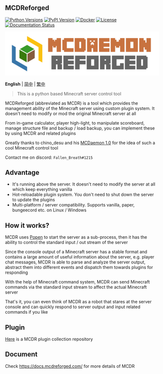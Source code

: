 MCDReforged
--------

[![Python Versions](https://img.shields.io/pypi/pyversions/mcdreforged.svg)](https://pypi.org/project/mcdreforged)
[![PyPI Version](https://img.shields.io/pypi/v/mcdreforged.svg)](https://pypi.org/project/mcdreforged)
[![Docker](https://img.shields.io/docker/v/mcdreforged/mcdreforged/latest?label=docker)](https://hub.docker.com/r/mcdreforged/mcdreforged)
[![License](https://img.shields.io/github/license/MCDReforged/MCDReforged.svg)](https://github.com/MCDReforged/MCDReforged/blob/master/LICENSE)
[![Documentation Status](https://readthedocs.org/projects/mcdreforged/badge/)](https://docs.mcdreforged.com/)

![MCDR-banner](https://raw.githubusercontent.com/MCDReforged/MCDReforged/master/logo/images/logo_long.png)

**English** | [简中](README_zh_cn.md) | [繁中](README_zh_tw.md)

> This is a python based Minecraft server control tool

MCDReforged (abbreviated as MCDR) is a tool which provides the management ability of the Minecraft server using custom plugin system. It doesn't need to modify or mod the original Minecraft server at all

From in-game calculator, player high-light, to manipulate scoreboard, manage structure file and backup / load backup, you can implement these by using MCDR and related plugins

Greatly thanks to chino_desu and his [MCDaemon 1.0](https://github.com/kafuuchino-desu/MCDaemon) for the idea of such a cool Minecraft control tool

Contact me on discord: `Fallen_Breath#1215`

## Advantage

- It's running above the server. It doesn't need to modify the server at all which keep everything vanilla
- Hot-reloadable plugin system. You don't need to shut down the server to update the plugins
- Multi-platform / server compatibility. Supports vanilla, paper, bungeecord etc. on Linux / Windows

## How it works?

MCDR uses [Popen](https://docs.python.org/3/library/subprocess.html#subprocess.Popen) to start the server as a sub-process, 
then it has the ability to control the standard input / out stream of the server

Since the console output of a Minecraft server has a stable format and contains a large amount of useful information about the server, 
e.g. player chat messages, MCDR is able to parse and analyze the server output, abstract them into different events and dispatch them towards plugins for responding

With the help of Minecraft command system, MCDR can send Minecraft commands via the standard input stream to affect the actual Minecraft server

That's it, you can even think of MCDR as a robot that stares at the server console and can quickly respond to server output and input related commands if you like 

## Plugin

[Here](https://github.com/MCDReforged/PluginCatalogue) is a MCDR plugin collection repository

## Document

Check https://docs.mcdreforged.com/ for more details of MCDR

